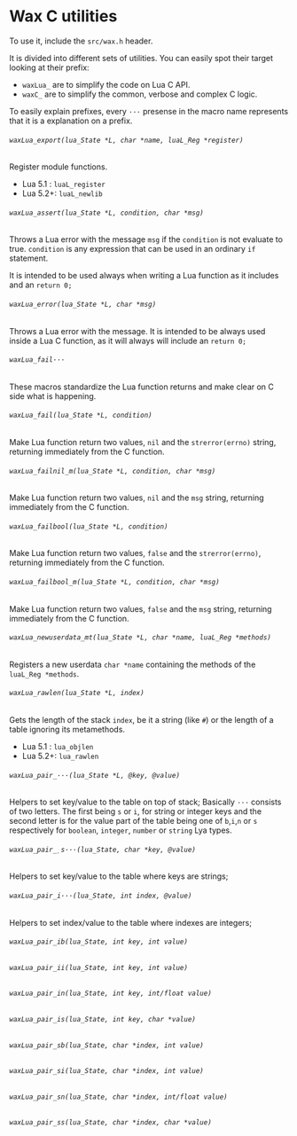 # Wax C utilities

To use it, include the `src/wax.h` header.

It is divided into different sets of utilities. You can easily spot their
target looking at their prefix:

- `waxLua_` are to simplify the code on Lua C API.
- `waxC_` are to simplify the common, verbose and complex C logic.

To easily explain prefixes, every `···` presense in the macro name represents
that it is a explanation on a prefix.


###### `waxLua_export(lua_State *L, char *name, luaL_Reg *register)`

Register module functions.
  - Lua 5.1 : `luaL_register`
  - Lua 5.2+: `luaL_newlib`


###### `waxLua_assert(lua_State *L, condition, char *msg)`

Throws a Lua error with the message `msg` if the `condition` is not evaluate to
true. `condition` is any expression that can be used in an ordinary `if`
statement.

It is intended to be used always when writing a Lua function as it includes and
an `return 0;`


###### `waxLua_error(lua_State *L, char *msg)`

Throws a Lua error with the message. It is intended to be always used inside a
Lua C function, as it will always will include an `return 0;`


###### `waxLua_fail···`

These macros standardize the Lua function returns and make clear on C side what
is happening.


###### `waxLua_fail(lua_State *L, condition)`

Make Lua function return two values, `nil` and the `strerror(errno)` string,
returning immediately from the C function.


###### `waxLua_failnil_m(lua_State *L, condition, char *msg)`

Make Lua function return two values, `nil` and the `msg` string, returning
immediately from the C function.


###### `waxLua_failbool(lua_State *L, condition)`

Make Lua function return two values, `false` and the `strerror(errno)`,
returning immediately from the C function.

###### `waxLua_failbool_m(lua_State *L, condition, char *msg)`

Make Lua function return two values, `false` and the `msg` string, returning
immediately from the C function.


###### `waxLua_newuserdata_mt(lua_State *L, char *name, luaL_Reg *methods)`

Registers a new userdata `char *name` containing the methods of the
`luaL_Reg *methods`.


###### `waxLua_rawlen(lua_State *L, index)`

Gets the length of the stack `index`, be it a string (like `#`) or the length
of a table ignoring its metamethods.

- Lua 5.1 : `lua_objlen`
- Lua 5.2+: `lua_rawlen`


###### `waxLua_pair_···(lua_State *L, @key, @value)`

Helpers to set key/value to the table on top of stack; Basically `···` consists
of two letters. The first being `s` or `i`, for string or integer keys and the
second letter is for the value part of the table being one of `b`,`i`,`n` or `s`
respectively for `boolean`, `integer`, `number` or `string` Lya types.


###### `waxLua_pair_̣s···(lua_State, char *key, @value)`

Helpers to set key/value to the table where keys are strings;


###### `waxLua_pair_i···(lua_State, int index, @value)`

Helpers to set index/value to the table where indexes are integers;

###### `waxLua_pair_ib(lua_State, int key, int value)`
###### `waxLua_pair_ii(lua_State, int key, int value)`
###### `waxLua_pair_in(lua_State, int key, int/float value)`
###### `waxLua_pair_is(lua_State, int key, char *value)`
###### `waxLua_pair_sb(lua_State, char *index, int value)`
###### `waxLua_pair_si(lua_State, char *index, int value)`
###### `waxLua_pair_sn(lua_State, char *index, int/float value)`
###### `waxLua_pair_ss(lua_State, char *index, char *value)`
